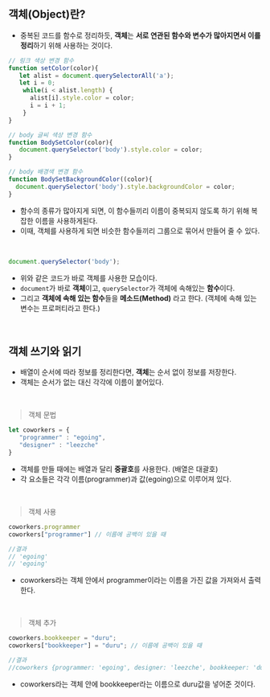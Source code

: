 ## 객체(Object)란? 
- 중복된 코드를 함수로 정리하듯, **객체**는 **서로 연관된 함수와 변수가 많아지면서 이를 정리**하기 위해 사용하는 것이다.

```javascript
// 링크 색상 변경 함수 
function setColor(color){
   let alist = document.querySelectorAll('a');
   let i = 0;
    while(i < alist.length) {
      alist[i].style.color = color;
      i = i + 1;
    }
}

// body 글씨 색상 변경 함수
function BodySetColor(color){
   document.querySelector('body').style.color = color;
}

// body 배경색 변경 함수
function BodySetBackgroundColor((color){
  document.querySelector('body').style.backgroundColor = color;
}

```
- 함수의 종류가 많아지게 되면, 이 함수들끼리 이름이 중복되지 않도록 하기 위해 복잡한 이름을 사용하게된다.
- 이때, 객체를 사용하게 되면 비슷한 함수들끼리 그룹으로 묶어서 만들어 줄 수 있다. 

<br>

```javascript
document.querySelector('body');

```
- 위와 같은 코드가 바로 객체를 사용한 모습이다. 
- ```document```가 바로 **객체**이고, ```querySelector```가 객체에 속해있는 **함수**이다.
- 그리고 **객체에 속해 있는 함수**들을 **메소드(Method)** 라고 한다. (객체에 속해 있는 변수는 프로퍼티라고 한다.) 


<br>

## 객체 쓰기와 읽기
- 배열이 순서에 따라 정보를 정리한다면, **객체**는 순서 없이 정보를 저장한다. 
- 객체는 순서가 없는 대신 각각에 이름이 붙어있다. 

<br>

> 객체 문법

```javascript
let coworkers = {
   "programmer" : "egoing",
   "designer" : "leezche"
}

```
- 객체를 만들 때에는 배열과 달리 **중괄호**를 사용한다. (배열은 대괄호)
- 각 요소들은 각각 이름(programmer)과 값(egoing)으로 이루어져 있다.

<br>

> 객체 사용
```javascript
coworkers.programmer
coworkers["programmer"] // 이름에 공백이 있을 때 

//결과
// 'egoing'
// 'egoing'

```
- coworkers라는 객체 안에서 programmer이라는 이름을 가진 값을 가져와서 출력한다.

<br> 

> 객체 추가
```javascript
coworkers.bookkeeper = "duru";
coworkers["bookkeeper"] = "duru"; // 이름에 공백이 있을 때

//결과
//coworkers {programmer: 'egoing', designer: 'leezche', bookkeeper: 'duru'}

```
- coworkers라는 객체 안에 bookkeeper라는 이름으로 duru값을 넣어준 것이다.


